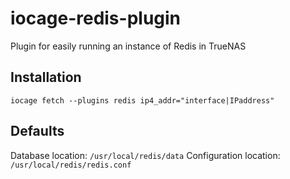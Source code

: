 # iocage-redis-plugin
Plugin for easily running an instance of Redis in TrueNAS

## Installation

```
iocage fetch --plugins redis ip4_addr="interface|IPaddress"
```

## Defaults

Database location: `/usr/local/redis/data`
Configuration location: `/usr/local/redis/redis.conf`
